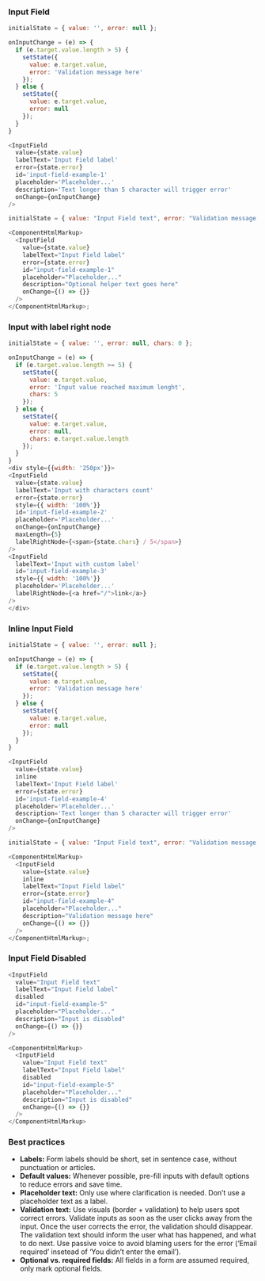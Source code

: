 <h3>Input Field</h3>

```js
initialState = { value: '', error: null };

onInputChange = (e) => {
  if (e.target.value.length > 5) {
    setState({
      value: e.target.value,
      error: 'Validation message here'
    });
  } else {
    setState({
      value: e.target.value,
      error: null
    });
  }
}

<InputField
  value={state.value}
  labelText='Input Field label'
  error={state.error}
  id='input-field-example-1'
  placeholder='Placeholder...'
  description='Text longer than 5 character will trigger error'
  onChange={onInputChange}
/>
```

```js noeditor
initialState = { value: "Input Field text", error: "Validation message here" };

<ComponentHtmlMarkup>
  <InputField
    value={state.value}
    labelText="Input Field label"
    error={state.error}
    id="input-field-example-1"
    placeholder="Placeholder..."
    description="Optional helper text goes here"
    onChange={() => {}}
  />
</ComponentHtmlMarkup>;
```

<h3>Input with label right node</h3>

```js
initialState = { value: '', error: null, chars: 0 };

onInputChange = (e) => {
  if (e.target.value.length >= 5) {
    setState({
      value: e.target.value,
      error: 'Input value reached maximum lenght',
      chars: 5
    });
  } else {
    setState({
      value: e.target.value,
      error: null,
      chars: e.target.value.length
    });
  }
}
<div style={{width: '250px'}}>
<InputField
  value={state.value}
  labelText='Input with characters count'
  error={state.error}
  style={{ width: '100%'}}
  id='input-field-example-2'
  placeholder='Placeholder...'
  onChange={onInputChange}
  maxLength={5}
  labelRightNode={<span>{state.chars} / 5</span>}
/>
<InputField
  labelText='Input with custom label'
  id='input-field-example-3'
  style={{ width: '100%'}}
  placeholder='Placeholder...'
  labelRightNode={<a href="/">link</a>}
/>
</div>
```

<h3>Inline Input Field</h3>

```js
initialState = { value: '', error: null };

onInputChange = (e) => {
  if (e.target.value.length > 5) {
    setState({
      value: e.target.value,
      error: 'Validation message here'
    });
  } else {
    setState({
      value: e.target.value,
      error: null
    });
  }
}

<InputField
  value={state.value}
  inline
  labelText='Input Field label'
  error={state.error}
  id='input-field-example-4'
  placeholder='Placeholder...'
  description='Text longer than 5 character will trigger error'
  onChange={onInputChange}
/>
```

```js noeditor
initialState = { value: "Input Field text", error: "Validation message here" };

<ComponentHtmlMarkup>
  <InputField
    value={state.value}
    inline
    labelText="Input Field label"
    error={state.error}
    id="input-field-example-4"
    placeholder="Placeholder..."
    description="Validation message here"
    onChange={() => {}}
  />
</ComponentHtmlMarkup>;
```

<h3>Input Field Disabled</h3>

```js
<InputField
  value="Input Field text"
  labelText="Input Field label"
  disabled
  id="input-field-example-5"
  placeholder="Placeholder..."
  description="Input is disabled"
  onChange={() => {}}
/>
```

```js noeditor
<ComponentHtmlMarkup>
  <InputField
    value="Input Field text"
    labelText="Input Field label"
    disabled
    id="input-field-example-5"
    placeholder="Placeholder..."
    description="Input is disabled"
    onChange={() => {}}
  />
</ComponentHtmlMarkup>
```

<h3>Best practices</h3>
<ul>
  <li><b>Labels:</b>
    Form labels should be short, set in sentence case, without punctuation or articles.
  </li>
  <li><b>Default values:</b>
    Whenever possible, pre-fill inputs with default options to reduce errors and save time.
  </li>
  <li><b>Placeholder text:</b>
    Only use where clarification is needed. Don’t use a placeholder text as a label.
  </li>
  <li><b>Validation text:</b>
    Use visuals (border + validation) to help users spot correct errors. Validate inputs as soon as the user clicks away from the input. Once the user corrects the error, the validation should disappear.<br>
    The validation text should inform the user what has happened, and what to do next. Use passive voice to avoid blaming users for the error (‘Email required’  insetead of ‘You didn’t enter the email’).
  </li>
  <li><b>Optional vs. required fields:</b>
    All fields in a form are assumed required, only mark optional fields.
  </li>
</ul>
